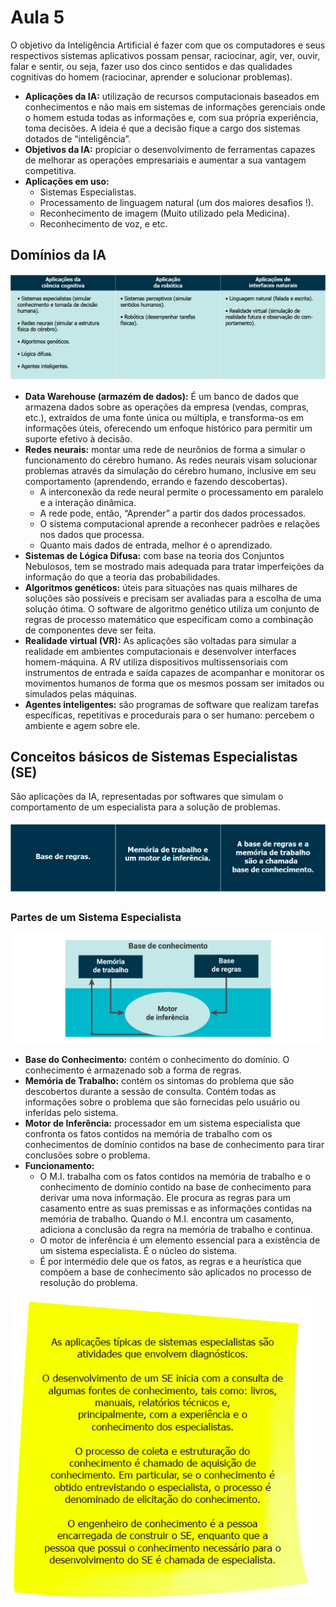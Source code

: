 # Aula 5

O objetivo da Inteligência Artificial é fazer com que os computadores e seus respectivos sistemas aplicativos possam pensar, raciocinar, agir, ver, ouvir, falar e sentir, ou seja, fazer uso dos cinco sentidos e das qualidades cognitivas do homem (raciocinar, aprender e solucionar problemas).

- **Aplicações da IA:**  utilização de recursos computacionais baseados em conhecimentos e não mais em sistemas de informações gerenciais onde o homem estuda todas as informações e, com sua própria experiência, toma decisões. A ideia é que a decisão fique a cargo dos sistemas dotados de “inteligência”.
- **Objetivos da IA:** propiciar o desenvolvimento de ferramentas capazes de melhorar as operações empresariais e aumentar a sua vantagem competitiva.
- **Aplicações em uso:** 
    - Sistemas Especialistas.
    - Processamento de linguagem natural (um dos maiores desafios !).
    - Reconhecimento de imagem (Muito utilizado pela Medicina).
    - Reconhecimento de voz, e etc.

## Domínios da IA

![Domínios da IA](/media/dominios_ia.jpg)

- **Data Warehouse (armazém de dados):** É um banco de dados que armazena dados sobre as operações da empresa (vendas, compras, etc.), extraídos de uma fonte única ou múltipla, e transforma-os em informações úteis, oferecendo um enfoque histórico para permitir um suporte efetivo à decisão.
- **Redes neurais:** montar uma rede de neurônios de forma a simular o funcionamento do cérebro humano. As redes neurais visam solucionar problemas através da simulação do cérebro humano, inclusive em seu comportamento (aprendendo, errando e fazendo descobertas).
    - A interconexão da rede neural permite o processamento em paralelo e a interação dinâmica.
    - A rede pode, então, “Aprender” a partir dos dados processados.
    - O sistema computacional aprende a reconhecer padrões e relações nos dados que processa.
    - Quanto mais dados de entrada, melhor é o aprendizado.
- **Sistemas de Lógica Difusa:** com base na teoria dos Conjuntos Nebulosos, tem se mostrado mais adequada para tratar imperfeições da informação do que a teoria das probabilidades.
- **Algoritmos genéticos:** úteis para situações nas quais milhares de soluções são possíveis e precisam ser avaliadas para a escolha de uma solução ótima. O software de algoritmo genético utiliza um conjunto de regras de processo matemático que especificam como a combinação de componentes deve ser feita.
- **Realidade virtual (VR):** As aplicações são voltadas para simular a realidade em ambientes computacionais e desenvolver interfaces homem-máquina. A RV utiliza dispositivos multissensoriais com instrumentos de entrada e saída capazes de acompanhar e monitorar os movimentos humanos de forma que os mesmos possam ser imitados ou simulados pelas máquinas.
- **Agentes inteligentes:** são programas de software que realizam tarefas específicas, repetitivas e procedurais para o ser humano: percebem o ambiente e agem sobre ele.

## Conceitos básicos de Sistemas Especialistas (SE)

São aplicações da IA, representadas por softwares que simulam o comportamento de um especialista para a solução de problemas.

![Conceitos básicos de Sistemas Especialistas](/media/conceitos_sistemas_especialistas.jpg)

### Partes de um Sistema Especialista

![Partes de um Sistema Especialista](/media/partes_sistemas_especialistas.jpg)

- **Base do Conhecimento:** contém o conhecimento do domínio. O conhecimento é armazenado sob a forma de regras.
- **Memória de Trabalho:** contém os sintomas do problema que são descobertos durante a sessão de consulta. Contém todas as informações sobre o problema que são fornecidas pelo usuário ou inferidas pelo sistema.
- **Motor de Inferência:** processador em um sistema especialista que confronta os fatos contidos na memória de trabalho com os conhecimentos de domínio contidos na base de conhecimento para tirar conclusões sobre o problema.
- **Funcionamento:** 
    - O M.I. trabalha com os fatos contidos na memória de trabalho e o conhecimento de domínio contido na base de conhecimento para derivar uma nova informação. Ele procura as regras para um casamento entre as suas premissas e as informações contidas na memória de trabalho. Quando o M.I. encontra um casamento, adiciona a conclusão da regra na memória de trabalho e continua.
    - O motor de inferência é um elemento essencial para a existência de um sistema especialista. É o núcleo do sistema.
    - É por intermédio dele que os fatos, as regras e a heurística que compõem a base de conhecimento são aplicados no processo de resolução do problema.

![Conteúdo sobre Sistemas Especialistas](/media/sobre_sistemas_especialistas.png)